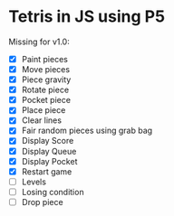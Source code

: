 # Tetris in JS using P5

Missing for v1.0:

- [x] Paint pieces
- [x] Move pieces
- [x] Piece gravity
- [x] Rotate piece
- [x] Pocket piece
- [x] Place piece
- [x] Clear lines
- [x] Fair random pieces using grab bag 
- [x] Display Score
- [x] Display Queue 
- [x] Display Pocket
- [x] Restart game
- [ ] Levels
- [ ] Losing condition
- [ ] Drop piece